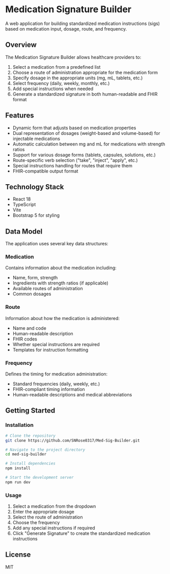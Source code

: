 # Medication Signature Builder

A web application for building standardized medication instructions (sigs) based on medication input, dosage, route, and frequency.

## Overview

The Medication Signature Builder allows healthcare providers to:

1. Select a medication from a predefined list
2. Choose a route of administration appropriate for the medication form
3. Specify dosage in the appropriate units (mg, mL, tablets, etc.)
4. Select frequency (daily, weekly, monthly, etc.)
5. Add special instructions when needed
6. Generate a standardized signature in both human-readable and FHIR format

## Features

- Dynamic form that adjusts based on medication properties
- Dual representation of dosages (weight-based and volume-based) for injectable medications
- Automatic calculation between mg and mL for medications with strength ratios
- Support for various dosage forms (tablets, capsules, solutions, etc.)
- Route-specific verb selection ("take", "inject", "apply", etc.)
- Special instructions handling for routes that require them
- FHIR-compatible output format

## Technology Stack

- React 18
- TypeScript
- Vite
- Bootstrap 5 for styling

## Data Model

The application uses several key data structures:

### Medication

Contains information about the medication including:
- Name, form, strength
- Ingredients with strength ratios (if applicable)
- Available routes of administration
- Common dosages

### Route

Information about how the medication is administered:
- Name and code
- Human-readable description
- FHIR codes
- Whether special instructions are required
- Templates for instruction formatting

### Frequency

Defines the timing for medication administration:
- Standard frequencies (daily, weekly, etc.)
- FHIR-compliant timing information
- Human-readable descriptions and medical abbreviations

## Getting Started

### Installation

```bash
# Clone the repository
git clone https://github.com/SNRose0317/Med-Sig-Builder.git

# Navigate to the project directory
cd med-sig-builder

# Install dependencies
npm install

# Start the development server
npm run dev
```

### Usage

1. Select a medication from the dropdown
2. Enter the appropriate dosage
3. Select the route of administration
4. Choose the frequency
5. Add any special instructions if required
6. Click "Generate Signature" to create the standardized medication instructions

## License

MIT

